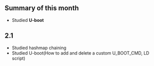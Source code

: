 ## Summary of this month
- Studied **U-boot**

## 2.1
- Studied hashmap chaining
- Studied U-boot(How to add and delete a custom U_BOOT_CMD, LD script)
